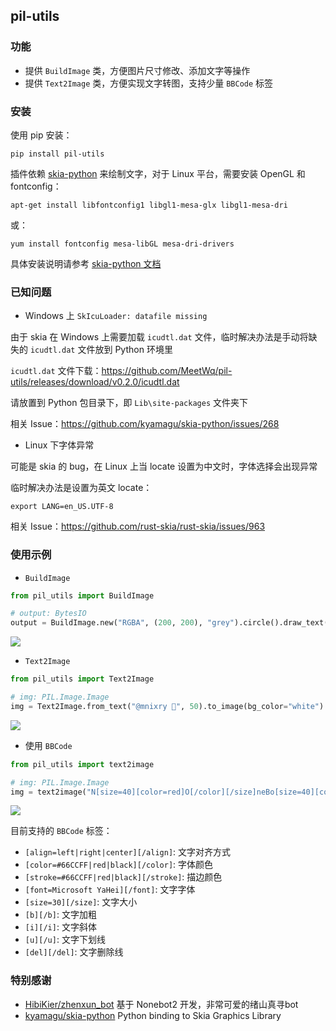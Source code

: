 ## pil-utils

### 功能

- 提供 `BuildImage` 类，方便图片尺寸修改、添加文字等操作
- 提供 `Text2Image` 类，方便实现文字转图，支持少量 `BBCode` 标签


### 安装

使用 pip 安装：
```
pip install pil-utils
```

插件依赖 [skia-python](https://github.com/kyamagu/skia-python) 来绘制文字，对于 Linux 平台，需要安装 OpenGL 和 fontconfig：
```
apt-get install libfontconfig1 libgl1-mesa-glx libgl1-mesa-dri
```
或：
```
yum install fontconfig mesa-libGL mesa-dri-drivers
```

具体安装说明请参考 [skia-python 文档](https://kyamagu.github.io/skia-python/install.html)

### 已知问题

- Windows 上 `SkIcuLoader: datafile missing`

由于 skia 在 Windows 上需要加载 `icudtl.dat` 文件，临时解决办法是手动将缺失的 `icudtl.dat` 文件放到 Python 环境里

`icudtl.dat` 文件下载：https://github.com/MeetWq/pil-utils/releases/download/v0.2.0/icudtl.dat

请放置到 Python 包目录下，即 `Lib\site-packages` 文件夹下

相关 Issue：https://github.com/kyamagu/skia-python/issues/268

- Linux 下字体异常

可能是 skia 的 bug，在 Linux 上当 locate 设置为中文时，字体选择会出现异常

临时解决办法是设置为英文 locate：
```
export LANG=en_US.UTF-8
```

相关 Issue：https://github.com/rust-skia/rust-skia/issues/963


### 使用示例


- `BuildImage`

```python
from pil_utils import BuildImage

# output: BytesIO
output = BuildImage.new("RGBA", (200, 200), "grey").circle().draw_text((0, 0, 200, 200), "测试test😂").save_png()
```

![](https://s2.loli.net/2024/11/01/MDIXRSlag3Ue1rQ.png)


- `Text2Image`

```python
from pil_utils import Text2Image

# img: PIL.Image.Image
img = Text2Image.from_text("@mnixry 🤗", 50).to_image(bg_color="white")
```

![](https://s2.loli.net/2024/11/01/wv52WbyTqJRsadP.png)


- 使用 `BBCode`

```python
from pil_utils import text2image

# img: PIL.Image.Image
img = text2image("N[size=40][color=red]O[/color][/size]neBo[size=40][color=blue]T[/color][/size][align=center]太强啦[/align]")
```

![](https://s2.loli.net/2024/11/01/wf7CtAa1WYuJRsQ.png)


目前支持的 `BBCode` 标签：
- `[align=left|right|center][/align]`: 文字对齐方式
- `[color=#66CCFF|red|black][/color]`: 字体颜色
- `[stroke=#66CCFF|red|black][/stroke]`: 描边颜色
- `[font=Microsoft YaHei][/font]`: 文字字体
- `[size=30][/size]`: 文字大小
- `[b][/b]`: 文字加粗
- `[i][/i]`: 文字斜体
- `[u][/u]`: 文字下划线
- `[del][/del]`: 文字删除线

### 特别感谢

- [HibiKier/zhenxun_bot](https://github.com/HibiKier/zhenxun_bot) 基于 Nonebot2 开发，非常可爱的绪山真寻bot
- [kyamagu/skia-python](https://github.com/kyamagu/skia-python) Python binding to Skia Graphics Library
